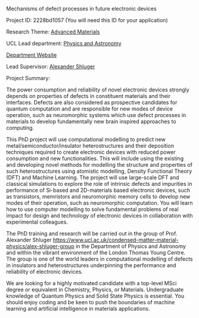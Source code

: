 Mechanisms of defect processes in future electronic devices

Project ID: 2228bd1057
(You will need this ID for your application)

Research Theme: [Advanced Materials](../themes/advanced-materials.md)

UCL Lead department: [Physics and Astronomy](../departments/physics-and-astronomy.md)

[Department Website](https://www.ucl.ac.uk/physics-astronomy)

Lead Supervisor: [Alexander Shluger](https://iris.ucl.ac.uk/iris/browse/profile?upi=ASHLU39)

Project Summary:

The power consumption and reliability of novel electronic devices strongly depends on properties of defects in constituent materials and their interfaces. Defects are also considered as prospective candidates for quantum computation and are responsible for new modes of device operation, such as neuromorphic systems which use defect processes in materials to develop fundamentally new brain inspired approaches to computing.
 
 This PhD project will use computational modelling to predict new metal/semiconductor/insulator heterostructures and their deposition techniques required to create electronic devices with reduced power consumption and new functionalities. This will include using the existing and developing novel methods for modelling the structure and properties of such heterostructures using atomistic modelling, Density Functional Theory (DFT) and Machine Learning. The project will use large-scale DFT and classical simulations to explore the role of intrinsic defects and impurities in performance of Si-based and 2D-materials based electronic devices, such as transistors, memristors and neuromorphic memory cells to develop new modes of their operation, such as neuromorphic computation. You will learn how to use computer modelling to solve fundamental problems of real impact for design and technology of electronic devices in collaboration with experimental colleagues. 
 
 The PhD training and research will be carried out in the group of Prof. Alexander Shluger https://www.ucl.ac.uk/condensed-matter-material-physics/alex-shluger-group in the Department of Physics and Astronomy and within the vibrant environment of the London Thomas Young Centre. The group is one of the world leaders in computational modelling of defects in insulators and heterostructures underpinning the performance and reliability of electronic devices.
 
 We are looking for a highly motivated candidate with a top-level MSci degree or equivalent in Chemistry, Physics, or Materials. Undergraduate knowledge of Quantum Physics and Solid State Physics is essential. You should enjoy coding and be keen to push the boundaries of machine learning and artificial intelligence in materials applications.